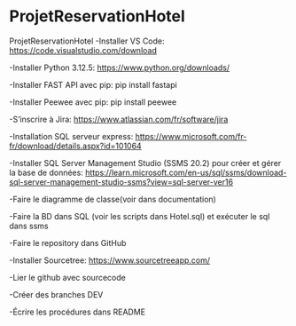 # ProjetReservationHotel

ProjetReservationHotel
-Installer VS Code: https://code.visualstudio.com/download

-Installer Python 3.12.5: https://www.python.org/downloads/

-Installer FAST API avec pip: pip install fastapi

-Installer Peewee avec pip: pip install peewee

-S’inscrire à Jira: https://www.atlassian.com/fr/software/jira

-Installation SQL serveur express: https://www.microsoft.com/fr-fr/download/details.aspx?id=101064

-Installer SQL Server Management Studio (SSMS 20.2) pour créer et gérer la base de données: https://learn.microsoft.com/en-us/sql/ssms/download-sql-server-management-studio-ssms?view=sql-server-ver16

-Faire le diagramme de classe(voir dans documentation)

-Faire la BD dans SQL (voir les scripts dans Hotel.sql) et exécuter le sql dans ssms

-Faire le repository dans GitHub

-Installer Sourcetree: https://www.sourcetreeapp.com/

-Lier le github avec sourcecode

-Créer des branches DEV

-Écrire les procédures dans README
